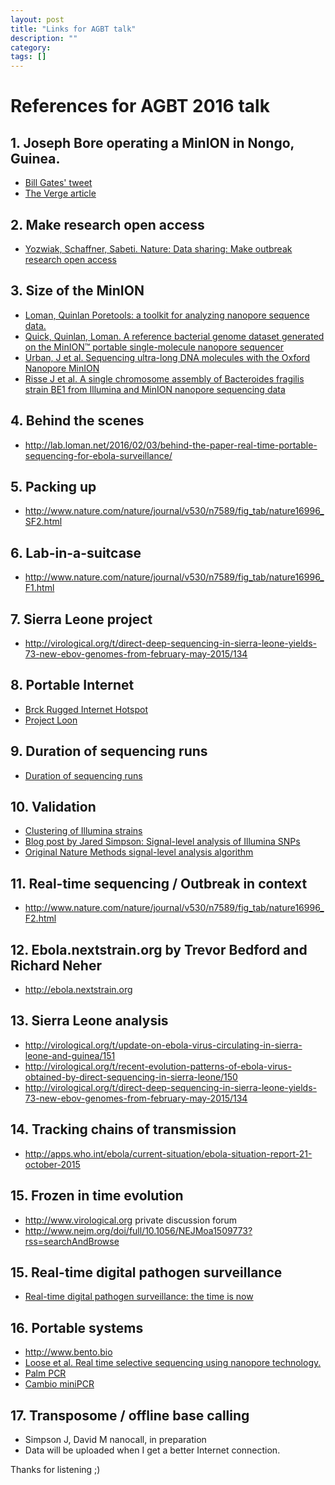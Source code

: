 ```yaml
---
layout: post
title: "Links for AGBT talk"
description: ""
category: 
tags: []
---
```


# References for AGBT 2016 talk

## 1. Joseph Bore operating a MinION in Nongo, Guinea.

  * [Bill Gates' tweet](https://twitter.com/BillGates/status/698149310719008769)
  * [The Verge article](http://www.theverge.com/2016/2/3/10905434/ebola-tracking-genetics-lab-in-a-suitcase)

## 2. Make research open access 

  * [Yozwiak, Schaffner, Sabeti. Nature: Data sharing: Make outbreak research open access](http://www.nature.com/news/data-sharing-make-outbreak-research-open-access-1.16966)

## 3. Size of the MinION

  * [Loman, Quinlan Poretools: a toolkit for analyzing nanopore sequence data.](http://www.ncbi.nlm.nih.gov/pubmed/25143291)
  * [Quick, Quinlan, Loman. A reference bacterial genome dataset generated on the MinION™ portable single-molecule nanopore sequencer](http://gigascience.biomedcentral.com/articles/10.1186/2047-217X-3-22)
  * [Urban, J et al. Sequencing ultra-long DNA molecules with the Oxford Nanopore MinION](http://biorxiv.org/content/early/2015/05/13/019281)
  * [Risse J et al. A single chromosome assembly of Bacteroides fragilis strain BE1 from Illumina and MinION nanopore sequencing data](http://biorxiv.org/content/early/2015/08/11/024323)

## 4. Behind the scenes

  * <http://lab.loman.net/2016/02/03/behind-the-paper-real-time-portable-sequencing-for-ebola-surveillance/>

## 5. Packing up

  * <http://www.nature.com/nature/journal/v530/n7589/fig_tab/nature16996_SF2.html>

## 6. Lab-in-a-suitcase

  * <http://www.nature.com/nature/journal/v530/n7589/fig_tab/nature16996_F1.html>

## 7. Sierra Leone project

  * <http://virological.org/t/direct-deep-sequencing-in-sierra-leone-yields-73-new-ebov-genomes-from-february-may-2015/134>

## 8. Portable Internet

  * [Brck Rugged Internet Hotspot](http://www.brck.com)
  * [Project Loon](https://www.google.com/loon/)

## 9. Duration of sequencing runs

  * [Duration of sequencing runs](http://www.nature.com/nature/journal/v530/n7589/fig_tab/nature16996_SF6.html)

## 10. Validation

  * [Clustering of Illumina strains](http://www.nature.com/nature/journal/v530/n7589/fig_tab/nature16996_SF4.html)
  * [Blog post by Jared Simpson: Signal-level analysis of Illumina SNPs](http://simpsonlab.github.io/2016/02/03/ebola-snps/)
  * [Original Nature Methods signal-level analysis algorithm](http://biorxiv.org/content/early/2015/03/11/015552)

## 11. Real-time sequencing / Outbreak in context

  * <http://www.nature.com/nature/journal/v530/n7589/fig_tab/nature16996_F2.html>

## 12. Ebola.nextstrain.org by Trevor Bedford and Richard Neher

  * <http://ebola.nextstrain.org>

## 13. Sierra Leone analysis

  * <http://virological.org/t/update-on-ebola-virus-circulating-in-sierra-leone-and-guinea/151> 
  * <http://virological.org/t/recent-evolution-patterns-of-ebola-virus-obtained-by-direct-sequencing-in-sierra-leone/150>
  * <http://virological.org/t/direct-deep-sequencing-in-sierra-leone-yields-73-new-ebov-genomes-from-february-may-2015/134> 

## 14. Tracking chains of transmission

  * <http://apps.who.int/ebola/current-situation/ebola-situation-report-21-october-2015>

## 15. Frozen in time evolution

  * <http://www.virological.org> private discussion forum
  * <http://www.nejm.org/doi/full/10.1056/NEJMoa1509773?rss=searchAndBrowse>

## 15. Real-time digital pathogen surveillance

  * [Real-time digital pathogen surveillance: the time is now](http://genomebiology.biomedcentral.com/articles/10.1186/s13059-015-0726-x)

## 16. Portable systems

  * <http://www.bento.bio>
  * [Loose et al. Real time selective sequencing using nanopore technology.](http://biorxiv.org/content/early/2016/02/03/038760)
  * [Palm PCR](http://www.ahrambio.com)
  * [Cambio miniPCR](http://www.cambio.co.uk/32/1814/24/products/minipcrmini8-thermal-cycler/)

## 17. Transposome / offline base calling

  * Simpson J, David M nanocall, in preparation
  * Data will be uploaded when I get a better Internet connection.

Thanks for listening ;)
